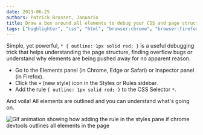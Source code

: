 ```yaml
---
date: 2021-06-25
authors: Patrick Brosset, Januario
title: Draw a box around all elements to debug your CSS and page structure
tags: ["highlighter", "css", "html", "browser:chrome", "browser:firefox", "browser:edge", "browser:safari"]
---
```

Simple, yet powerful, `* { outline: 1px solid red; }` is a useful debugging trick that helps understanding the page structure, finding overflow bugs or understand why elements are being pushed away for no apparent reason.

* Go to the Elements panel (in Chrome, Edge or Safari) or Inspector panel (in Firefox).
* Click the `+` (new style) icon in the Styles or Rules sidebar.
* Add the rule  `{ outline: 1px solid red; }` to the CSS Selector `*`.

And voila! All elements are outlined and you can understand what's going on.

![Gif animation showing how adding the rule in the styles pane if chrome devtools outlines all elements in the page](/assets/img/outline-everything.gif)
